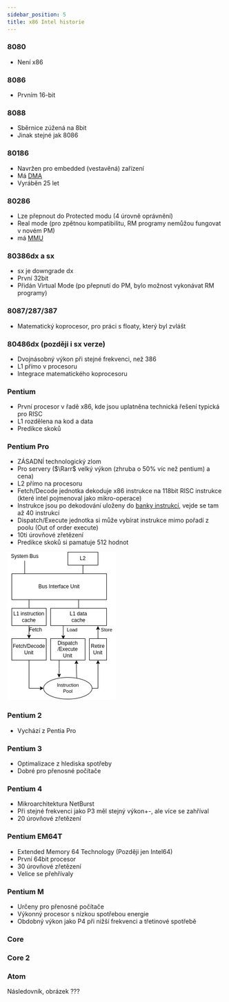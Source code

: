 ```yaml
---
sidebar_position: 5
title: x86 Intel historie
---
```


### 8080

- Není x86

### 8086

- Prvním 16-bit

### 8088

- Sběrnice zúžená na 8bit
- Jinak stejné jak 8086

### 80186

- Navržen pro embedded (vestavěná) zařízení
- Má [DMA](## "Direct Memory Access")
- Vyráběn 25 let

### 80286

- Lze přepnout do Protected modu (4 úrovně oprávnění)
- Real mode (pro zpětnou kompatibilitu, RM programy nemůžou fungovat v novém PM)
- má [MMU](## "Memory Management Unit")

### 80386dx a sx

- sx je downgrade dx
- První 32bit
- Přidán Virtual Mode (po přepnutí do PM, bylo možnost vykonávat RM programy)

### 8087/287/387

- Matematický koprocesor, pro práci s floaty, který byl zvlášt

### 80486dx (později i sx verze)

- Dvojnásobný výkon při stejné frekvenci, než 386
- L1 přímo v procesoru
- Integrace matematického koprocesoru

### Pentium

- První procesor v řadě x86, kde jsou uplatněna technická řešení typická pro RISC
- L1 rozdělena na kod a data
- Predikce skoků

### Pentium Pro

- ZÁSADNÍ technologický zlom
- Pro servery ($\Rarr$ velký výkon (zhruba o 50% víc než pentium) a cena)
- L2 přímo na procesoru
- Fetch/Decode jednotka dekoduje x86 instrukce na 118bit RISC instrukce (které intel pojmenoval jako mikro-operace)
- Instrukce jsou po dekodování uloženy do [banky instrukcí](## "Instruction pool"), vejde se tam až 40 instrukcí
- Dispatch/Execute jednotka si může vybírat instrukce mimo pořadí z poolu (Out of order execute)
- 10ti úrovňové zřetězení
- Predikce skoků si pamatuje 512 hodnot

![pentium_pro](../imgs/pentium_pro.png)

### Pentium 2

- Vychází z Pentia Pro

### Pentium 3

- Optimalizace z hlediska spotřeby
- Dobré pro přenosné počítače

### Pentium 4

- Mikroarchitektura NetBurst
- Při stejné frekvenci jako P3 měl stejný výkon+-, ale více se zahříval
- 20 úrovňové zřetězení

### Pentium EM64T

- Extended Memory 64 Technology (Později jen Intel64)
- První 64bit procesor
- 30 úrovňové zřetězení
- Velice se přehřívaly 

### Pentium M

- Určeny pro přenosné počítače
- Výkonný procesor s nízkou spotřebou energie
- Obdobný výkon jako P4 při nižší frekvenci a třetinové spotřebě

### Core

### Core 2

### Atom


Následovník, obrázek ???